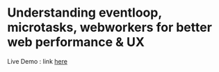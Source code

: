 # Understanding eventloop, microtasks, webworkers for better web performance & UX

Live Demo : link [here](https://chanduivaturi.github.io/non-blocking-io/)
